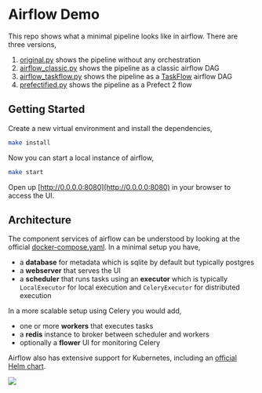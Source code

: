 # Airflow Demo

This repo shows what a minimal pipeline looks like in airflow. There are three versions,

1. [original.py](./dags/original.py) shows the pipeline without any orchestration
2. [airflow_classic.py](./dags/airflow_classic.py) shows the pipeline as a classic airflow DAG
3. [airflow_taskflow.py](./dags/airflow_taskflow.py) shows the pipeline as a [TaskFlow](https://airflow.apache.org/docs/apache-airflow/stable/tutorial_taskflow_api.html) airflow DAG
4. [prefectified.py](./dags/prefectified.py) shows the pipeline as a Prefect 2 flow

## Getting Started

Create a new virtual environment and install the dependencies,

```sh
make install
```

Now you can start a local instance of airflow,

```sh
make start
```

Open up [http://0.0.0.0:8080](http://0.0.0.0:8080) in your browser to access the UI.

## Architecture

The component services of airflow can be understood by looking at the official [docker-compose.yaml](https://github.com/apache/airflow/blob/main/docs/apache-airflow/start/docker-compose.yaml). In a minimal setup you have,

* a **database** for metadata which is sqlite by default but typically postgres
* a **webserver** that serves the UI
* a **scheduler** that runs tasks using an **executor** which is typically `LocalExecutor` for local execution and `CeleryExecutor` for distributed execution

In a more scalable setup using Celery you would add,

* one or more **workers** that executes tasks
* a **redis** instance to broker between scheduler and workers
* optionally a **flower** UI for monitoring Celery

Airflow also has extensive support for Kubernetes, including an [official Helm chart](https://airflow.apache.org/docs/helm-chart/stable/index.html).

![](https://airflow.apache.org/docs/apache-airflow/stable/_images/arch-diag-basic.png)
